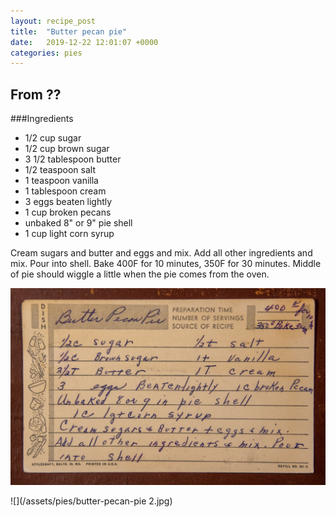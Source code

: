 ```yaml
---
layout: recipe_post
title:  "Butter pecan pie"
date:   2019-12-22 12:01:07 +0000
categories: pies
---
```


## From ??
###Ingredients
* 1/2 cup sugar
* 1/2 cup brown sugar
* 3 1/2 tablespoon butter
*  1/2 teaspoon salt
* 1 teaspoon vanilla
* 1 tablespoon cream
* 3 eggs beaten lightly
* 1 cup broken pecans
* unbaked 8" or 9" pie shell
* 1 cup light corn syrup

Cream sugars and butter and eggs and mix. Add all other ingredients and mix. Pour into shell. Bake 400F for 10 minutes, 350F for 30 minutes. Middle of pie should wiggle a little when the pie comes from the oven. 


![](/assets/pies/butter-pecan-pie.jpg)

![](/assets/pies/butter-pecan-pie 2.jpg)